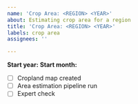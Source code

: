 ```yaml
---
name: 'Crop Area: <REGION> <YEAR>'
about: Estimating crop area for a region
title: 'Crop Area: <REGION> <YEAR>'
labels: crop area
assignees: ''

---
```


**Start year:** 
**Start month:**

- [ ] Cropland map created
- [ ] Area estimation pipeline run
- [ ] Expert check
